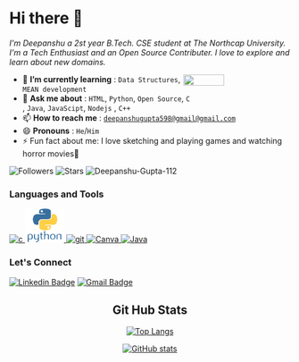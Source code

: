  # Hi there 🤗 


<p><i> I'm Deepanshu a 2st year B.Tech. CSE student at The Northcap University. I'm a Tech Enthusiast and an Open Source Contributer. I love to explore and learn about new domains.</i></p>
<img src="https://user-images.githubusercontent.com/74819092/118170606-e73acc00-b447-11eb-8ef4-0ebbab5bc7d7.png"align="right" height=38% width=38%>

<ul>
<li> 🌱 <b>I’m currently learning</b> : <code>Data Structures</code>, <code>MEAN development</code></li>
<li> 💬 <b>Ask me about</b> : <code>HTML</code>, <code>Python</code>, <code>Open Source</code>, <code>C</code></li>, <code>Java</code>, <code>JavaScipt</code>, <code>Nodejs</code> , <code>C++</code></li>
<li> 📫 <b>How to reach me</b> : <code><a href="mailto:deepanshugupta598@gmail.com">deepanshugupta598@gmail@gmail.com</a></code></li>
<li> 😄 <b>Pronouns</b> : <code>He</code>/<code>Him</code></li>
<li> ⚡ Fun fact about me: I love sketching and playing games and watching horror movies👻</li></ul>

![Followers](https://img.shields.io/github/followers/Deepanshu-Gupta-112?style=plastic&color=white=FOLLOWERS)
![Stars](https://img.shields.io/github/stars/Deepanshu-Gupta-112?affiliations=OWNER&style=social)
<img src="https://komarev.com/ghpvc/?username=Deepanshu-Gupta-112" alt="Deepanshu-Gupta-112" /> 

<h3>Languages and Tools</h3>
<p align="left"><a href="https://www.cprogramming.com/" target="_blank"> <img src="https://raw.githubusercontent.com/isocpp/logos/master/cpp_logo.png" alt="c" width="40" height="40"/> </a><a href="https://www.w3schools.com/python/" target="_blank"> <img src="https://raw.githubusercontent.com/devicons/devicon/master/icons/python/python-original-wordmark.svg" alt="Python" width="70" height="60"/> </a> <a href="https://git-scm.com/" target="_blank"> <img src="https://www.vectorlogo.zone/logos/git-scm/git-scm-icon.svg" alt="git" width="40" height="40"/></a><a href="https://www.canva.com/" target="_blank"> <img src="https://www.vectorlogo.zone/logos/canva/canva-icon.svg" alt="Canva" width="40" height="40"/> </a><a href="https://www.w3schools.com/java/java_intro.asp" target="_blank"> <img src="https://www.vectorlogo.zone/logos/java/java-horizontal.svg" alt="Java" width="70" height="50"/> </a></p>

<h3>Let's Connect</h3>


[![Linkedin Badge](https://img.shields.io/badge/-DeepanshuGupta-blue?style=flat-square&logo=Linkedin&logoColor=white&link=https://www.linkedin.com/in/deepanshu-gupta-9822bb1a0/)](https://www.linkedin.com/in/deepanshu-gupta-9822bb1a0/)
[![Gmail Badge](https://img.shields.io/badge/-deepanshugupta598@gmail.com-c14438?style=flat-square&logo=Gmail&logoColor=white&link=mailto:deepanshugupta598@gmail.com)](mailto:deepanshugupta598@gmail.com)


<center>
<h2 align="center">Git Hub Stats</h2>
<p align="center">

[![Top Langs](https://github-readme-stats.vercel.app/api/top-langs/?username=Deepanshu-Gupta-112&layout=compact&show_icons=true&theme=radical)](https://github.com/Deepanshu-Gupta-112/github-readme-stats)

</p>

[![GitHub stats](https://github-readme-stats.vercel.app/api?username=Deepanshu-Gupta-112&show_icons=true&theme=radical)](https://github.com/Deepanshu-Gupta-112/github-readme-stats)
